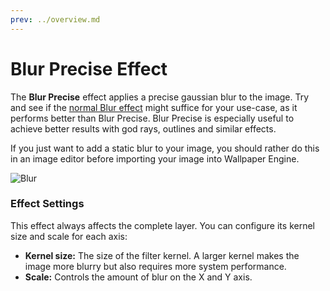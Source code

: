 ```yaml
---
prev: ../overview.md
---
```

# Blur Precise Effect

The **Blur Precise** effect applies a precise gaussian blur to the image. Try and see if the [normal Blur effect](/scene/effects/effect/blur.html) might suffice for your use-case, as it performs better than Blur Precise. Blur Precise is especially useful to achieve better results with god rays, outlines and similar effects.

If you just want to add a static blur to your image, you should rather do this in an image editor before importing your image into Wallpaper Engine.

![Blur](/img/effects/Blur_precise.gif)

### Effect Settings

This effect always affects the complete layer. You can configure its kernel size and scale for each axis:

* **Kernel size:** The size of the filter kernel. A larger kernel makes the image more blurry but also requires more system performance.
* **Scale:** Controls the amount of blur on the X and Y axis.


